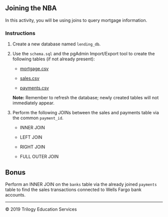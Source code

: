 ## Joining the NBA

In this activity, you will be using joins to query mortgage information.

### Instructions

1. Create a new database named `lending_db`.

2. Use the `schema.sql` and the pgAdmin Import/Export tool to create the following tables (if not already present):

    * [mortgage.csv](Resources/mortgage.csv)

    * [sales.csv](Resources/sales.csv)

    * [payments.csv](Resources/payments.csv)

    **Note:** Remember to refresh the database; newly created tables will not immediately appear.

3. Perform the following JOINs between the sales and payments table via the common `payment_id`.

    * INNER JOIN

    * LEFT JOIN

    * RIGHT JOIN

    * FULL OUTER JOIN

## Bonus

Perform an INNER JOIN on the `banks` table via the already joined `payments` table to find the sales transactions connected to Wells Fargo bank accounts.

---

© 2019 Trilogy Education Services
